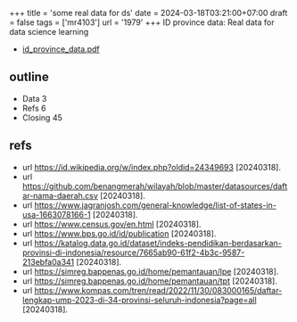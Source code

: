 +++
title = 'some real data for ds'
date = 2024-03-18T03:21:00+07:00
draft = false
tags = ['mr4103']
url = '1979'
+++
ID province data: Real data for data science learning
<!--more-->

+ [id_province_data.pdf](https://osf.io/ks42z)


## outline
+ Data 3
+ Refs 6
+ Closing 45


## refs
+ url https://id.wikipedia.org/w/index.php?oldid=24349693 [20240318].
+ url https://github.com/benangmerah/wilayah/blob/master/datasources/daftar-nama-daerah.csv [20240318].
+ url https://www.jagranjosh.com/general-knowledge/list-of-states-in-usa-1663078166-1 [20240318].
+ url https://www.census.gov/en.html [20240318].
+ url https://www.bps.go.id/id/publication [20240318].
+ url https://katalog.data.go.id/dataset/indeks-pendidikan-berdasarkan-provinsi-di-indonesia/resource/7665ab90-61f2-4b3c-9587-213ebfa0a341 [20240318].
+ url https://simreg.bappenas.go.id/home/pemantauan/lpe [20240318].
+ url https://simreg.bappenas.go.id/home/pemantauan/tpt [20240318].
+ url https://www.kompas.com/tren/read/2022/11/30/083000165/daftar-lengkap-ump-2023-di-34-provinsi-seluruh-indonesia?page=all [20240318].

